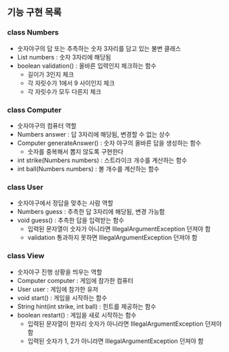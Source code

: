 ## 기능 구현 목록

### class Numbers

- 숫자야구의 답 또는 추측하는 숫자 3자리를 담고 있는 불변 클래스
- List<Integer> numbers : 숫자 3자리에 해당됨
- boolean validation() : 올바른 입력인지 체크하는 함수
  - 길이가 3인지 체크
  - 각 자릿수가 1에서 9 사이인지 체크
  - 각 자릿수가 모두 다른지 체크

### class Computer

- 숫자야구의 컴퓨터 역할
- Numbers answer : 답 3자리에 해당됨, 변경할 수 없는 상수
- Computer generateAnswer() : 숫자 야구의 올바른 답을 생성하는 함수
  - 숫자를 중복해서 뽑지 않도록 구현한다
- int strike(Numbers numbers) : 스트라이크 개수를 계산하는 함수
- int ball(Numbers numbers) : 볼 개수를 계산하는 함수

### class User

- 숫자야구에서 정답을 맞추는 사람 역할
- Numbers guess : 추측한 답 3자리에 해당됨, 변경 가능함
- void guess() : 추측한 답을 입력받는 함수
  - 입력된 문자열이 숫자가 아니라면 IllegalArgumentException 던져야 함
  - validation 통과하지 못하면 IllegalArgumentException 던져야 함

### class View

- 숫자야구 진행 상황을 띄우는 역할
- Computer computer : 게임에 참가한 컴퓨터
- User user : 게임에 참가한 유저
- void start() : 게임을 시작하는 함수
- String hint(int strike, int ball) : 힌트를 제공하는 함수
- boolean restart() : 게임을 새로 시작하는 함수
  - 입력된 문자열이 한자리 숫자가 아니라면 IllegalArgumentException 던져야 함
  - 입력된 숫자가 1, 2가 아니라면 IllegalArgumentException 던져야 함
